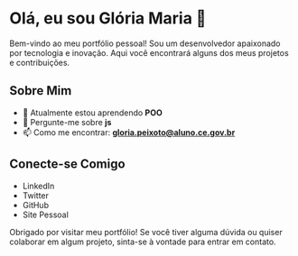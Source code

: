 # Olá, eu sou Glória Maria 👋

Bem-vindo ao meu portfólio pessoal! Sou um desenvolvedor apaixonado por tecnologia e inovação. Aqui você encontrará alguns dos meus projetos e contribuições.

## Sobre Mim

- 🌱 Atualmente estou aprendendo **POO**
- 💬 Pergunte-me sobre **js**
- 📫 Como me encontrar: **gloria.peixoto@aluno.ce.gov.br**

## Conecte-se Comigo

- LinkedIn
- Twitter
- GitHub
- Site Pessoal

Obrigado por visitar meu portfólio! Se você tiver alguma dúvida ou quiser colaborar em algum projeto, sinta-se à vontade para entrar em contato.
